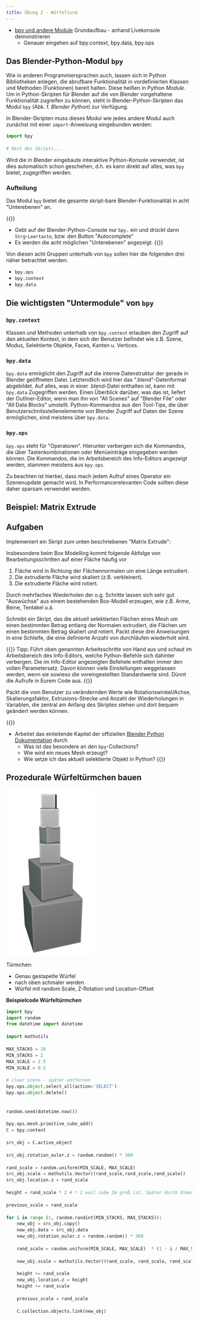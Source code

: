```yaml
---
title: Übung 2 - Würfelturm
---
```


- [bpy und andere Module](https://docs.blender.org/api/current/index.html)  Grundaufbau - anhand Livekonsole demonstrieren
  - Genauer eingehen auf bpy.context, bpy.data, bpy.ops


## Das Blender-Python-Modul `bpy`

Wie in anderen Programmiersprachen auch, lassen sich in Python Bibliotheken anlegen, die abrufbare Funktionalität in vordefinierten Klassen und Methoden (Funktionen) bereit halten. Diese heißen in Python _Module_. Um in Python-Skripten für Blender auf die von Blender vorgehaltene Funktionalität zugreifen zu können, steht in Blender-Python-Skripten das Modul `bpy` (Abk. f. _Blender Python_) zur Verfügung. 

In Blender-Skripten muss dieses Modul wie jedes andere Modul auch zunächst mit einer `import`-Anweisung eingebunden werden:

```Python
import bpy

# Rest des Skripts...
```

Wird die in Blender eingebaute interaktive Python-Konsole verwendet, ist dies automatisch schon geschehen, d.h. es kann direkt auf alles, was `bpy` bietet, zugegriffen werden.

### Aufteilung

Das Modul `bpy` bietet die gesamte skript-bare Blender-Funktionalität in acht "Unterebenen" an.

{{<todo>}}
- Gebt auf der Blender-Python-Console nur `bpy.` ein und drückt dann `Strg`-`Leertaste`, bzw. den Button "Autocomplete" 
- Es werden die acht möglichen "Unterebenen" angezeigt.
{{</todo>}}


Von diesen acht Gruppen unterhalb von `bpy` sollen hier die folgenden drei näher betrachtet werden:
- `bpy.ops`
- `bpy.context`
- `bpy.data`

## Die wichtigsten "Untermodule" von `bpy`

### `bpy.context`

Klassen und Methoden unterhalb von `bpy.context` erlauben den Zugriff auf den aktuellen Kontext, in dem sich der Benutzer befindet wie z.B. Szene, Modus, Selektierte Objekte, Faces, Kanten u. Vertices.

### `bpy.data`

`bpy.data` ermöglicht den Zugriff auf die interne Datenstruktur der gerade in Blender geöffneten Datei. Letztendlich wird hier das ".blend"-Datenformat abgebildet. Auf alles, was in einer .blend-Datei enthalten ist, kann mit  `bpy.data` Zugegriffen werden. Einen Überblick darüber, was das ist, liefert der Outliner-Editor, wenn man ihn von "All Scenes" auf "Blender File" oder "All Data Blocks" umstellt. Python-Kommandos aus den Tool-Tips, die über Benutzerschnitsstellenelemente von Blender Zugriff auf Daten der Szene ermöglichen, sind meistens über `bpy.data`.

### `bpy.ops`

`bpy.ops` steht für "Operatoren". Hierunter verbergen sich die Kommandos, die über Tastenkombinationen oder Menüeinträge eingegeben werden können. Die Kommandos, die im Arbeitsbereich des Info-Editors angezeigt werden, stammen meistens aus `bpy.ops`.

Zu beachten ist hierbei, dass mach jedem Aufruf eines Operator ein Szenenupdate gemacht wird. In Performancerelevanten Code sollten diese daher sparsam verwendet werden.

## Beispiel: Matrix Extrude


## Aufgaben

Implemeniert ein Skript zum unten beschriebenen "Matrix Extrude":

Insbesondere beim Box Modelling kommt folgende Abfolge von Bearbeitungsschritten auf einer Fläche häufig vor

1. Fläche wird in Richtung der Flächennormalen um eine Länge extrudiert.
2. Die extrudierte Fläche wird skaliert (z.B. verkleinert).
3. Die extrudierte Fläche wird rotiert.

Durch mehrfaches Wiederholen der o.g. Schritte lassen sich sehr gut "Auswüchse" aus einem bestehenden Box-Modell erzeugen, wie z.B. Arme, Beine, Tentakel u.ä.

Schreibt ein Skript, das die aktuell selektierten Flächen eines Mesh um einen bestimmten Betrag entlang der Normalen extrudiert, die Flächen um einen bestimmten Betrag skaliert und rotiert. Packt diese drei Anweisungen in eine Schleife, die eine definierte Anzahl von durchläufen wiederholt wird.

{{<info>}}
Tipp: Führt oben genannten Arbeitsschritte von Hand aus und schaut im Arbeitsbereich des Info-Editors, welche Python-Befehle sich dahinter verbergen. Die im Info-Editor angezeigten Befehele enthalten immer den vollen Parametersatz. Davon können viele Einstellungen weggelassen werden, wenn sie sowieso die voreingestellten Standardwerte sind. Dünnt die Aufrufe in Eurem Code aus.
{{</info>}}

Packt die vom Benutzer zu verändernden Werte wie Rotationswinkel/Achse, Skalierungsfaktor, Extrusions-Strecke und Anzahl der Wiederholungen in Variablen, die zentral am Anfang des Skriptes stehen und dort bequem geändert werden können.

{{<todo>}}
- Arbeitet das einleitende Kapitel der offiziellen [Blender Python Dokumentation](https://docs.blender.org/api/current/info_quickstart.html) durch.
  - Was ist das besondere an den `bpy`-Collections?
  - Wie wird ein neues Mesh erzeugt?
  - Wie setze ich das aktuell selektierte Objekt in Python?
{{</todo>}}

<!-- TODO Erstzen
- Sucht im Internet sinnvolle Python-Code-Schnipsel für die Verwendung der drei oben genannten "Untermodule" `bpy.context`, `bpy.data`, `bpy.ops`.
 - Probiert die Code-Schnipsel selbst aus.
 - Variiert den Code und schaut was sich ändert
 - Lest die Referenz-Doku u. ggf. andere Quellen zu den verwendeten Befehlen nach.
 - Gibt es im jweiligen Untermodul ähnliche Befehle? Welche Funktion haben diese
-->


## Prozedurale Würfeltürmchen bauen

![turm](img/turm.png)

Türmchen:

- Genau gestapelte Würfel
- nach oben schmaler werden
- Würfel mit random Scale, Z-Rotation und Location-Offset

**Beispielcode Würfeltürmchen**
```python
import bpy
import random
from datetime import datetime

import mathutils

MAX_STACKS = 10
MIN_STACKS = 2
MAX_SCALE = 2.5
MIN_SCALE = 0.5

# clear scene - später entfernen
bpy.ops.object.select_all(action='SELECT')
bpy.ops.object.delete()


random.seed(datetime.now())

bpy.ops.mesh.primitive_cube_add()
C = bpy.context

src_obj = C.active_object

src_obj.rotation_euler.z = random.random() * 360

rand_scale = random.uniform(MIN_SCALE, MAX_SCALE)
src_obj.scale = mathutils.Vector((rand_scale,rand_scale,rand_scale))
src_obj.location.z = rand_scale

height = rand_scale * 2 # * 2 weil cube 2m groß ist. Später durch dimensions ersetzen.

previous_scale = rand_scale

for i in range (1, random.randint(MIN_STACKS, MAX_STACKS)):
    new_obj = src_obj.copy()
    new_obj.data = src_obj.data
    new_obj.rotation_euler.z = random.random() * 360
    
    rand_scale = random.uniform(MIN_SCALE, MAX_SCALE)  * (1 - i / MAX_STACKS)
    
    new_obj.scale = mathutils.Vector((rand_scale, rand_scale, rand_scale))
    
    height += rand_scale
    new_obj.location.z = height
    height += rand_scale
    
    previous_scale = rand_scale
    
    C.collection.objects.link(new_obj)

```